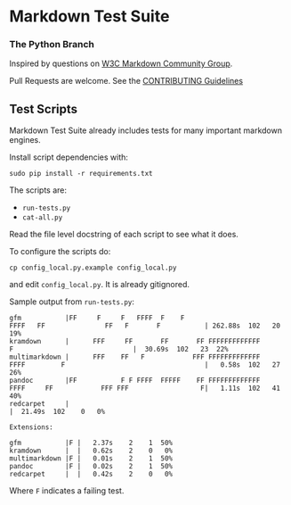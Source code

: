 # Markdown Test Suite

### The Python Branch

Inspired by questions on [W3C Markdown Community Group](http://www.w3.org/community/markdown).

Pull Requests are welcome. See the [CONTRIBUTING Guidelines](https://github.com/karlcow/markdown-testsuite/blob/master/CONTRIBUTING.md)

## Test Scripts

Markdown Test Suite already includes tests for many important markdown engines.

Install script dependencies with:

    sudo pip install -r requirements.txt

The scripts are:

- `run-tests.py`
- `cat-all.py`

Read the file level docstring of each script to see what it does.

To configure the scripts do:

	cp config_local.py.example config_local.py

and edit `config_local.py`. It is already gitignored.


Sample output from `run-tests.py`:

	gfm           |FF     F     F   FFFF  F    F                        FFFF   FF               FF   F       F           | 262.88s  102   20  19%
	kramdown      |      FFF     FF       FF       FF FFFFFFFFFFFFF                       F                              |  30.69s  102   23  22%
	multimarkdown |      FFF    FF   F            FFF FFFFFFFFFFFFF     FFFF         F                                   |   0.58s  102   27  26%
	pandoc        |FF           F F FFFF  FFFFF    FF FFFFFFFFFFFFF     FFFF     FF            FFF FFF                  F|   1.11s  102   41  40%
	redcarpet     |                                                                                                      |  21.49s  102    0   0%

	Extensions:

	gfm           |F |   2.37s    2    1  50%
	kramdown      |  |   0.62s    2    0   0%
	multimarkdown |F |   0.01s    2    1  50%
	pandoc        |F |   0.02s    2    1  50%
	redcarpet     |  |   0.42s    2    0   0%

Where `F` indicates a failing test.

